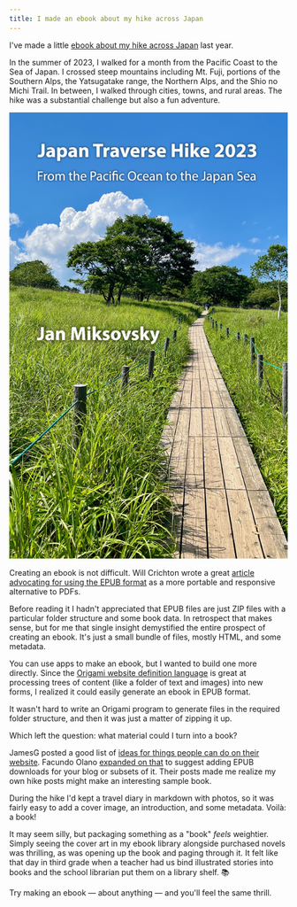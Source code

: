 ```yaml
---
title: I made an ebook about my hike across Japan
---
```


I've made a little [ebook about my hike across Japan](https://github.com/WebOrigami/ebook-sample/) last year.

In the summer of 2023, I walked for a month from the Pacific Coast to the Sea of Japan. I crossed steep mountains including Mt. Fuji, portions of the Southern Alps, the Yatsugatake range, the Northern Alps, and the Shio no Michi Trail. In between, I walked through cities, towns, and rural areas. The hike was a substantial challenge but also a fun adventure.

<a href="https://github.com/WebOrigami/ebook-sample/">
  <img src="/images/2024/02/cover.jpg" alt="Book cover showing a grassy meadow and an elevated walking path" style="max-height: 40vh">
</a>

Creating an ebook is not difficult. Will Crichton wrote a great [article advocating for using the EPUB format](https://willcrichton.net/notes/portable-epubs/) as a more portable and responsive alternative to PDFs.

Before reading it I hadn't appreciated that EPUB files are just ZIP files with a particular folder structure and some book data. In retrospect that makes sense, but for me that single insight demystified the entire prospect of creating an ebook. It's just a small bundle of files, mostly HTML, and some metadata.

You can use apps to make an ebook, but I wanted to build one more directly. Since the [Origami website definition language](https://weborigami.org) is great at processing trees of content (like a folder of text and images) into new forms, I realized it could easily generate an ebook in EPUB format.

It wasn't hard to write an Origami program to generate files in the required folder structure, and then it was just a matter of zipping it up.

Which left the question: what material could I turn into a book?

JamesG posted a good list of [ideas for things people can do on their website](https://jamesg.blog/2024/02/19/personal-website-ideas/). Facundo Olano [expanded on that](https://olano.dev/2024-02-22-a-few-more-things-you-can-do-on-your-website) to suggest adding EPUB downloads for your blog or subsets of it. Their posts made me realize my own hike posts might make an interesting sample book.

During the hike I'd kept a travel diary in markdown with photos, so it was fairly easy to add a cover image, an introduction, and some metadata. Voilà: a book!

It may seem silly, but packaging something as a "book" _feels_ weightier. Simply seeing the cover art in my ebook library alongside purchased novels was thrilling, as was opening up the book and paging through it. It felt like that day in third grade when a teacher had us bind illustrated stories into books and the school librarian put them on a library shelf. 📚

Try making an ebook — about anything — and you'll feel the same thrill.
